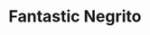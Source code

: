 ---
title: "Fantastic Negrito"
summary: "Fantastic Negrito is black roots music for everyone, Blues with a punk attitude from Oakland, California. Formerly recorded under the name Xavier."
image: "fantastic-negrito.jpg"
---